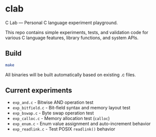 # clab

C Lab — Personal C language experiment playground.

This repo contains simple experiments, tests, and validation code for various C language features, library functions, and system APIs.

## Build

```bash
make
```

All binaries will be built automatically based on existing .c files.

## Current experiments

- `exp_and.c` - Bitwise AND operation test
- `exp_bitfield.c` - Bit-field syntax and memory layout test
- `exp_bswap.c` - Byte swap operation test
- `exp_calloc.c` - Memory allocation test (`calloc`)
- `exp_enum.c` - Enum value assignment and auto-increment behavior
- `exp_readlink.c` - Test POSIX `readlink()` behavior